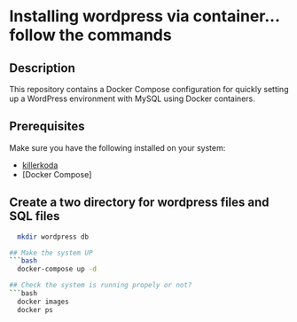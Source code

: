 # Installing wordpress via container... follow the commands

## Description

This repository contains a Docker Compose configuration for quickly setting up a WordPress environment with MySQL using Docker containers.

## Prerequisites
Make sure you have the following installed on your system:

- [killerkoda](https://killercoda.com/)
- [Docker Compose]

## Create a two directory for wordpress files and SQL files
```bash
  mkdir wordpress db

## Make the system UP
```bash
  docker-compose up -d

## Check the system is running propely or not?
```bash
  docker images
  docker ps
